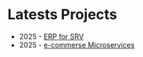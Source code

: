 # Latests Projects
- 2025 - [ERP for SRV](https://github.com/hganchev/hganchev-portfolio/blob/main/Projects/ERP_SRV)
- 2025 - [e-commerse Microservices](https://github.com/hganchev/hganchev-portfolio/tree/main/Projects/e-commerce-microservices)
